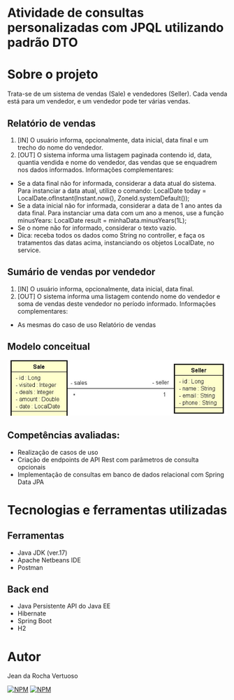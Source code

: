 # Atividade de consultas personalizadas com JPQL utilizando padrão DTO

# Sobre o projeto

Trata-se de um sistema de vendas (Sale) e vendedores (Seller). Cada venda está para um vendedor, e um vendedor pode ter várias vendas.

## Relatório de vendas
1. [IN] O usuário informa, opcionalmente, data inicial, data final e um trecho do nome do vendedor.
2. [OUT] O sistema informa uma listagem paginada contendo id, data, quantia vendida e nome do
vendedor, das vendas que se enquadrem nos dados informados.
Informações complementares:
- Se a data final não for informada, considerar a data atual do sistema. Para instanciar a data atual,
utilize o comando:
LocalDate today = LocalDate.ofInstant(Instant.now(), ZoneId.systemDefault());
- Se a data inicial não for informada, considerar a data de 1 ano antes da data final. Para instanciar
uma data com um ano a menos, use a função minusYears:
LocalDate result = minhaData.minusYears(1L);
- Se o nome não for informado, considerar o texto vazio.
- Dica: receba todos os dados como String no controller, e faça os tratamentos das datas acima,
instanciando os objetos LocalDate, no service.

## Sumário de vendas por vendedor
1. [IN] O usuário informa, opcionalmente, data inicial, data final.
2. [OUT] O sistema informa uma listagem contendo nome do vendedor e soma de vendas deste vendedor
no período informado.
Informações complementares:
- As mesmas do caso de uso Relatório de vendas

## Modelo conceitual
![Modelo Conceitual](https://github.com/Jean-Vertuoso/desafio-consulta-vendas/blob/main/src/main/resources/image.png)

## Competências avaliadas:
- Realização de casos de uso
- Criação de endpoints de API Rest com parâmetros de consulta opcionais
- Implementação de consultas em banco de dados relacional com Spring Data JPA

# Tecnologias e ferramentas utilizadas
## Ferramentas
- Java JDK (ver.17)
- Apache Netbeans IDE
- Postman

## Back end
- Java Persistente API do Java EE
- Hibernate
- Spring Boot
- H2

# Autor

Jean da Rocha Vertuoso

[![NPM](https://img.shields.io/badge/GitHub-100000?style=for-the-badge&logo=github&logoColor=white)](https://github.com/Jean-Vertuoso) 
[![NPM](https://img.shields.io/badge/LinkedIn-0077B5?style=for-the-badge&logo=linkedin&logoColor=white)](https://www.linkedin.com/in/jean-da-rocha-vertuoso/) 
